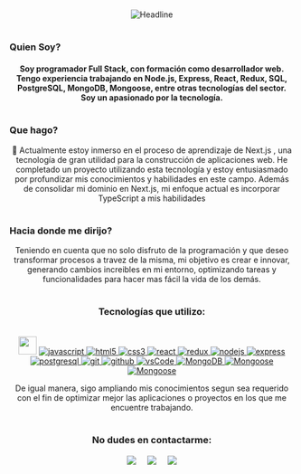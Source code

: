# 
<div align="center">
 <img align="center" src="https://readme-typing-svg.herokuapp.com?color=%3498DB&size=32&center=true&vCenter=true&width=600&height=50&lines=¡Hola,+soy+Federico+Ruiz+Gei!+%F0%9F%91%8B;Full+Stack+Web+Developer;Problem+Solved;Rapid+learning;Discipline;Curiosity+and+research" alt="Headline" />
 </div>

#

<h3>Quien Soy?</h3>
<h4 align="center">Soy programador Full Stack, con formación como desarrollador web. Tengo experiencia trabajando en Node.js, Express, React, Redux, SQL, PostgreSQL, MongoDB, Mongoose, entre otras tecnologías del sector. Soy un apasionado por la tecnología.</h4>

# 
<h3>Que hago?</h3>
<p align="center">
🔭 Actualmente estoy inmerso en el proceso de aprendizaje de Next.js , una tecnología de gran utilidad para la construcción de aplicaciones web. He completado un proyecto utilizando esta tecnología y estoy entusiasmado por profundizar mis conocimientos y habilidades en este campo. Además de consolidar mi dominio en Next.js, mi enfoque actual es incorporar TypeScript a mis habilidades
</p>

#

<h3>Hacia donde me dirijo?</h3>
<p align="center">
Teniendo en cuenta que no solo disfruto de la programación y que deseo transformar procesos a travez de la misma, mi objetivo es crear e innovar, generando cambios increibles en mi entorno, optimizando tareas y funcionalidades para hacer mas fácil la vida de los demás.
</p>

#
<h3 align="center">Tecnologías que utilizo:</h3>

 <div align="center">
 <Br><img src = "https://media2.giphy.com/media/QssGEmpkyEOhBCb7e1/giphy.gif?cid=ecf05e47a0n3gi1bfqntqmob8g9aid1oyj2wr3ds3mg700bl&rid=giphy.gif" width = 32px> 
 <a href="https://developer.mozilla.org/en-US/docs/Web/JavaScript" target="_blank"> 
    <img src="https://img.shields.io/badge/Javascript-F7DF1E.svg?style=for-the-badge&logo=javascript&logoColor=black"
      alt="javascript"/> 
  </a>
  <a href="https://www.w3.org/html/" target="_blank"> 
    <img src="https://img.shields.io/badge/html-E34F26.svg?style=for-the-badge&logo=html5&logoColor=white"
      alt="html5"/> 
  </a>
  <a href="https://www.w3schools.com/css/" target="_blank">
    <img src="https://img.shields.io/badge/css-1572B6.svg?style=for-the-badge&logo=css3&logoColor=white"
      alt="css3"/>
  </a>
  <a href="https://reactjs.org/" target="_blank"> 
    <img src="https://img.shields.io/badge/reactjs-61DAFB.svg?style=for-the-badge&logo=react&logoColor=black"
      alt="react"/> 
  </a>
  <a href="https://redux.org" target="_blank"> 
    <img src="https://img.shields.io/badge/-Redux-764ABC?style=for-the-badge&logo=redux&logoColor=FAFAFA"
      alt="redux"/> 
  </a>
  <a href="https://nodejs.org" target="_blank"> 
    <img src="https://img.shields.io/badge/node.js-339933.svg?style=for-the-badge&logo=nodedotjs&logoColor=white"
      alt="nodejs"/> 
  </a>
  <a href="https://expressjs.com" target="_blank">
    <img src="https://img.shields.io/badge/express-000000.svg?style=for-the-badge&logo=express&logoColor=white"
      alt="express" />
   </a>     
   <a href="https://www.postgresql.org" target="_blank"> 
    <img src="https://img.shields.io/badge/postgreSQL-4169E1.svg?style=for-the-badge&logo=postgresql&logoColor=white"
      alt="postgresql"/> 
  </a>
   <a href="https://git-scm.com/" target="_blank">
    <img src="https://img.shields.io/badge/git-F05032.svg?style=for-the-badge&logo=git&logoColor=white"
      alt="git"/>
  </a>
  <a href="https://github.com/ELanza-48" target="_blank">
    <img src="https://img.shields.io/badge/github-181717.svg?style=for-the-badge&logo=github&logoColor=white" alt="github" />
  </a>
  <a href="https://code.visualstudio.com/" target="_blank">
    <img src="https://img.shields.io/badge/vscode-007ACC.svg?style=for-the-badge&logo=visualstudiocode&logoColor=white" alt="vsCode"/> 
  </a>
  <a href="https://www.mongodb.com/es" target="_blank">
    <img src="https://img.shields.io/badge/mongodb-47A248?style=for-the-badge&logo=mongodb&logoColor=white" alt="MongoDB"/> 
  </a>
   <a href="https://mongoosejs.com/" target="_blank">
    <img src="https://img.shields.io/badge/mongoose%20-880000.svg?style=for-the-badge&logo=mongoose&logoColor=white" alt="Mongoose"/> 
  </a>
  <a href="https://sequelize.org/" target="_blank">
    <img src="https://img.shields.io/badge/sequelize-52B0E7.svg?style=for-the-badge&logo=sequelize&logoColor=white" alt="Mongoose"/> 
  </a>
  </div>

<p align="center">
De igual manera, sigo ampliando mis conocimientos segun sea requerido con el fin de optimizar mejor las aplicaciones o proyectos en los que me encuentre trabajando.
</p>

#
<h3 align="center">No dudes en contactarme:</h3>

<p align="center">
<a href="https://www.linkedin.com/in/federico-ruiz-gei/" target="blank"><img align="center" src="https://img.shields.io/badge/Federico Ruiz Gei-0077B5?style=for-the-badge&logo=linkedin&logoColor=white" /></a> &nbsp;&nbsp;&nbsp;  <a href="mailto:federuiz@gmail.com" target="blank"><img align="center" src="https://img.shields.io/badge/federuizgei@gmail.com-D14836?style=for-the-badge&logo=gmail&logoColor=white" /></a>    &nbsp;&nbsp;&nbsp;       <a href="https://github.com/Freetzen" target="blank"><img align="center" src="https://img.shields.io/badge/Freetzen-100000?style=for-the-badge&logo=github&logoColor=white" /></a>
</p>
